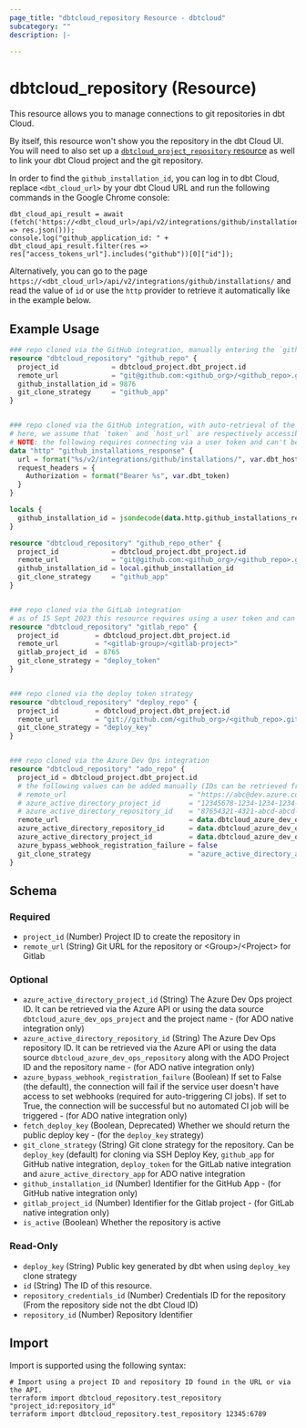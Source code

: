 ```yaml
---
page_title: "dbtcloud_repository Resource - dbtcloud"
subcategory: ""
description: |-
  
---
```


# dbtcloud_repository (Resource)

This resource allows you to manage connections to git repositories in dbt Cloud.

By itself, this resource won't show you the repository in the dbt Cloud UI. 
You will need to also set up a [`dbtcloud_project_repository` resource](https://registry.terraform.io/providers/dbt-labs/dbtcloud/latest/docs/resources/project_repository) as well to link your dbt Cloud project and the git repository.

In order to find the `github_installation_id`, you can log in to dbt Cloud, replace `<dbt_cloud_url>` by your dbt Cloud
URL and run the following commands in the Google Chrome console:

```console
dbt_cloud_api_result = await (fetch('https://<dbt_cloud_url>/api/v2/integrations/github/installations/').then(res => res.json()));
console.log("github_application_id: " + dbt_cloud_api_result.filter(res => res["access_tokens_url"].includes("github"))[0]["id"]);
```

Alternatively, you can go to the page `https://<dbt_cloud_url>/api/v2/integrations/github/installations/` and read the
value of `id`  or use the `http` provider to retrieve it automatically like in the example below.

## Example Usage

```terraform
### repo cloned via the GitHub integration, manually entering the `github_installation_id`
resource "dbtcloud_repository" "github_repo" {
  project_id             = dbtcloud_project.dbt_project.id
  remote_url             = "git@github.com:<github_org>/<github_repo>.git"
  github_installation_id = 9876
  git_clone_strategy     = "github_app"
}


### repo cloned via the GitHub integration, with auto-retrieval of the `github_installation_id`
# here, we assume that `token` and `host_url` are respectively accessible via `var.dbt_token` and `var.dbt_host_url`
# NOTE: the following requires connecting via a user token and can't be retrieved with a service token
data "http" "github_installations_response" {
  url = format("%s/v2/integrations/github/installations/", var.dbt_host_url)
  request_headers = {
    Authorization = format("Bearer %s", var.dbt_token)
  }
}

locals {
  github_installation_id = jsondecode(data.http.github_installations_response.response_body)[0].id
}

resource "dbtcloud_repository" "github_repo_other" {
  project_id             = dbtcloud_project.dbt_project.id
  remote_url             = "git@github.com:<github_org>/<github_repo>.git"
  github_installation_id = local.github_installation_id
  git_clone_strategy     = "github_app"
}


### repo cloned via the GitLab integration
# as of 15 Sept 2023 this resource requires using a user token and can't be set with a service token - CC-791
resource "dbtcloud_repository" "gitlab_repo" {
  project_id         = dbtcloud_project.dbt_project.id
  remote_url         = "<gitlab-group>/<gitlab-project>"
  gitlab_project_id  = 8765
  git_clone_strategy = "deploy_token"
}


### repo cloned via the deploy token strategy
resource "dbtcloud_repository" "deploy_repo" {
  project_id         = dbtcloud_project.dbt_project.id
  remote_url         = "git://github.com/<github_org>/<github_repo>.git"
  git_clone_strategy = "deploy_key"
}


### repo cloned via the Azure Dev Ops integration
resource "dbtcloud_repository" "ado_repo" {
  project_id = dbtcloud_project.dbt_project.id
  # the following values can be added manually (IDs can be retrieved from the ADO API) or via data sources
  # remote_url                              = "https://abc@dev.azure.com/abc/def/_git/my_repo"
  # azure_active_directory_project_id       = "12345678-1234-1234-1234-1234567890ab"
  # azure_active_directory_repository_id    = "87654321-4321-abcd-abcd-464327678642"
  remote_url                                = data.dbtcloud_azure_dev_ops_repository.my_devops_repo.remote_url
  azure_active_directory_repository_id      = data.dbtcloud_azure_dev_ops_repository.my_devops_repo.id
  azure_active_directory_project_id         = data.dbtcloud_azure_dev_ops_project.my_devops_project.id
  azure_bypass_webhook_registration_failure = false
  git_clone_strategy                        = "azure_active_directory_app"
}
```

<!-- schema generated by tfplugindocs -->
## Schema

### Required

- `project_id` (Number) Project ID to create the repository in
- `remote_url` (String) Git URL for the repository or \<Group>/\<Project> for Gitlab

### Optional

- `azure_active_directory_project_id` (String) The Azure Dev Ops project ID. It can be retrieved via the Azure API or using the data source `dbtcloud_azure_dev_ops_project` and the project name - (for ADO native integration only)
- `azure_active_directory_repository_id` (String) The Azure Dev Ops repository ID. It can be retrieved via the Azure API or using the data source `dbtcloud_azure_dev_ops_repository` along with the ADO Project ID and the repository name - (for ADO native integration only)
- `azure_bypass_webhook_registration_failure` (Boolean) If set to False (the default), the connection will fail if the service user doesn't have access to set webhooks (required for auto-triggering CI jobs). If set to True, the connection will be successful but no automated CI job will be triggered - (for ADO native integration only)
- `fetch_deploy_key` (Boolean, Deprecated) Whether we should return the public deploy key - (for the `deploy_key` strategy)
- `git_clone_strategy` (String) Git clone strategy for the repository. Can be `deploy_key` (default) for cloning via SSH Deploy Key, `github_app` for GitHub native integration, `deploy_token` for the GitLab native integration and `azure_active_directory_app` for ADO native integration
- `github_installation_id` (Number) Identifier for the GitHub App - (for GitHub native integration only)
- `gitlab_project_id` (Number) Identifier for the Gitlab project -  (for GitLab native integration only)
- `is_active` (Boolean) Whether the repository is active

### Read-Only

- `deploy_key` (String) Public key generated by dbt when using `deploy_key` clone strategy
- `id` (String) The ID of this resource.
- `repository_credentials_id` (Number) Credentials ID for the repository (From the repository side not the dbt Cloud ID)
- `repository_id` (Number) Repository Identifier

## Import

Import is supported using the following syntax:

```shell
# Import using a project ID and repository ID found in the URL or via the API.
terraform import dbtcloud_repository.test_repository "project_id:repository_id"
terraform import dbtcloud_repository.test_repository 12345:6789
```
